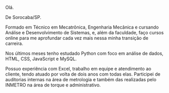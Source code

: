 Olá.

De Sorocaba/SP.

Formado em Técnico em Mecatrônica, Engenharia Mecânica e cursando Análise e Desenvolvimento de Sistemas, e, além da faculdade, faço cursos online para me aprofundar cada vez mais nessa minha transição de carreira.

Nos últimos meses tenho estudado Python com foco em análise de dados, HTML, CSS, JavaScript e MySQL. 

Possuo experiência com Excel, trabalho em equipe e atendimento ao cliente, tendo atuado por volta de dois anos com todas elas. Participei de auditorias internas na área de metrologia e também das realizadas pelo INMETRO na área de torque e administrativo.
